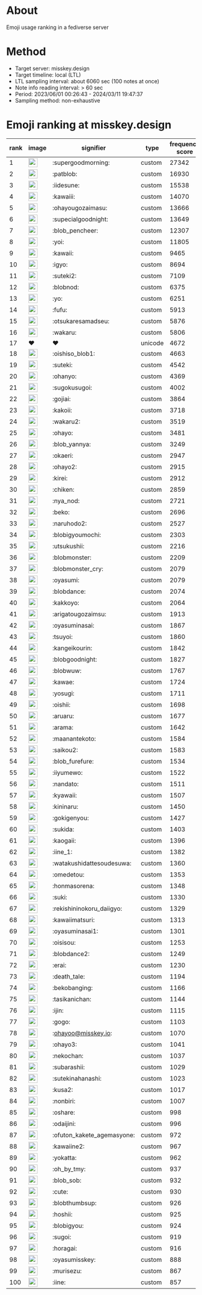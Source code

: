 # About
Emoji usage ranking in a fediverse server

# Method
- Target server: misskey.design
- Target timeline: local (LTL)
- LTL sampling interval: about 6060 sec (100 notes at once)
- Note info reading interval: > 60 sec
- Period: 2023/06/01 00:26:43 - 2024/03/11 19:47:37 
- Sampling method: non-exhaustive

# Emoji ranking at misskey.design

|rank|image|signifier|type|frequency score|
|----|----|----|----|----|
|1|<img height="24" src="https://misskey.design/emoji/supergoodmorning.webp">|:supergoodmorning:|custom|27342|
|2|<img height="24" src="https://misskey.design/emoji/patblob.webp">|:patblob:|custom|16930|
|3|<img height="24" src="https://misskey.design/emoji/iidesune.webp">|:iidesune:|custom|15538|
|4|<img height="24" src="https://misskey.design/emoji/kawaiii.webp">|:kawaiii:|custom|14070|
|5|<img height="24" src="https://misskey.design/emoji/ohayougozaimasu.webp">|:ohayougozaimasu:|custom|13666|
|6|<img height="24" src="https://misskey.design/emoji/supecialgoodnight.webp">|:supecialgoodnight:|custom|13649|
|7|<img height="24" src="https://misskey.design/emoji/blob_pencheer.webp">|:blob_pencheer:|custom|12307|
|8|<img height="24" src="https://misskey.design/emoji/yoi.webp">|:yoi:|custom|11805|
|9|<img height="24" src="https://misskey.design/emoji/kawaii.webp">|:kawaii:|custom|9465|
|10|<img height="24" src="https://misskey.design/emoji/igyo.webp">|:igyo:|custom|8694|
|11|<img height="24" src="https://misskey.design/emoji/suteki2.webp">|:suteki2:|custom|7109|
|12|<img height="24" src="https://misskey.design/emoji/blobnod.webp">|:blobnod:|custom|6375|
|13|<img height="24" src="https://misskey.design/emoji/yo.webp">|:yo:|custom|6251|
|14|<img height="24" src="https://misskey.design/emoji/fufu.webp">|:fufu:|custom|5913|
|15|<img height="24" src="https://misskey.design/emoji/otsukaresamadseu.webp">|:otsukaresamadseu:|custom|5876|
|16|<img height="24" src="https://misskey.design/emoji/wakaru.webp">|:wakaru:|custom|5806|
|17|❤|❤|unicode|4672|
|18|<img height="24" src="https://misskey.design/emoji/oishiso_blob1.webp">|:oishiso_blob1:|custom|4663|
|19|<img height="24" src="https://misskey.design/emoji/suteki.webp">|:suteki:|custom|4542|
|20|<img height="24" src="https://misskey.design/emoji/ohanyo.webp">|:ohanyo:|custom|4369|
|21|<img height="24" src="https://misskey.design/emoji/sugokusugoi.webp">|:sugokusugoi:|custom|4002|
|22|<img height="24" src="https://misskey.design/emoji/gojiai.webp">|:gojiai:|custom|3864|
|23|<img height="24" src="https://misskey.design/emoji/kakoii.webp">|:kakoii:|custom|3718|
|24|<img height="24" src="https://misskey.design/emoji/wakaru2.webp">|:wakaru2:|custom|3519|
|25|<img height="24" src="https://misskey.design/emoji/ohayo.webp">|:ohayo:|custom|3481|
|26|<img height="24" src="https://misskey.design/emoji/blob_yannya.webp">|:blob_yannya:|custom|3249|
|27|<img height="24" src="https://misskey.design/emoji/okaeri.webp">|:okaeri:|custom|2947|
|28|<img height="24" src="https://misskey.design/emoji/ohayo2.webp">|:ohayo2:|custom|2915|
|29|<img height="24" src="https://misskey.design/emoji/kirei.webp">|:kirei:|custom|2912|
|30|<img height="24" src="https://misskey.design/emoji/chiken.webp">|:chiken:|custom|2859|
|31|<img height="24" src="https://misskey.design/emoji/nya_nod.webp">|:nya_nod:|custom|2721|
|32|<img height="24" src="https://misskey.design/emoji/beko.webp">|:beko:|custom|2696|
|33|<img height="24" src="https://misskey.design/emoji/naruhodo2.webp">|:naruhodo2:|custom|2527|
|34|<img height="24" src="https://misskey.design/emoji/blobigyoumochi.webp">|:blobigyoumochi:|custom|2303|
|35|<img height="24" src="https://misskey.design/emoji/utsukushii.webp">|:utsukushii:|custom|2216|
|36|<img height="24" src="https://misskey.design/emoji/blobmonster.webp">|:blobmonster:|custom|2209|
|37|<img height="24" src="https://misskey.design/emoji/blobmonster_cry.webp">|:blobmonster_cry:|custom|2079|
|38|<img height="24" src="https://misskey.design/emoji/oyasumi.webp">|:oyasumi:|custom|2079|
|39|<img height="24" src="https://misskey.design/emoji/blobdance.webp">|:blobdance:|custom|2074|
|40|<img height="24" src="https://misskey.design/emoji/kakkoyo.webp">|:kakkoyo:|custom|2064|
|41|<img height="24" src="https://misskey.design/emoji/arigatougozaimsu.webp">|:arigatougozaimsu:|custom|1913|
|42|<img height="24" src="https://misskey.design/emoji/oyasuminasai.webp">|:oyasuminasai:|custom|1867|
|43|<img height="24" src="https://misskey.design/emoji/tsuyoi.webp">|:tsuyoi:|custom|1860|
|44|<img height="24" src="https://misskey.design/emoji/kangeikourin.webp">|:kangeikourin:|custom|1842|
|45|<img height="24" src="https://misskey.design/emoji/blobgoodnight.webp">|:blobgoodnight:|custom|1827|
|46|<img height="24" src="https://misskey.design/emoji/blobwuw.webp">|:blobwuw:|custom|1767|
|47|<img height="24" src="https://misskey.design/emoji/kawae.webp">|:kawae:|custom|1724|
|48|<img height="24" src="https://misskey.design/emoji/yosugi.webp">|:yosugi:|custom|1711|
|49|<img height="24" src="https://misskey.design/emoji/oishii.webp">|:oishii:|custom|1698|
|50|<img height="24" src="https://misskey.design/emoji/aruaru.webp">|:aruaru:|custom|1677|
|51|<img height="24" src="https://misskey.design/emoji/arama.webp">|:arama:|custom|1642|
|52|<img height="24" src="https://misskey.design/emoji/maanantekoto.webp">|:maanantekoto:|custom|1584|
|53|<img height="24" src="https://misskey.design/emoji/saikou2.webp">|:saikou2:|custom|1583|
|54|<img height="24" src="https://misskey.design/emoji/blob_furefure.webp">|:blob_furefure:|custom|1534|
|55|<img height="24" src="https://misskey.design/emoji/iiyumewo.webp">|:iiyumewo:|custom|1522|
|56|<img height="24" src="https://misskey.design/emoji/nandato.webp">|:nandato:|custom|1511|
|57|<img height="24" src="https://misskey.design/emoji/kyawaii.webp">|:kyawaii:|custom|1507|
|58|<img height="24" src="https://misskey.design/emoji/kininaru.webp">|:kininaru:|custom|1450|
|59|<img height="24" src="https://misskey.design/emoji/gokigenyou.webp">|:gokigenyou:|custom|1427|
|60|<img height="24" src="https://misskey.design/emoji/sukida.webp">|:sukida:|custom|1403|
|61|<img height="24" src="https://misskey.design/emoji/kaogaii.webp">|:kaogaii:|custom|1396|
|62|<img height="24" src="https://misskey.design/emoji/iine_1.webp">|:iine_1:|custom|1382|
|63|<img height="24" src="https://misskey.design/emoji/watakushidattesoudesuwa.webp">|:watakushidattesoudesuwa:|custom|1360|
|64|<img height="24" src="https://misskey.design/emoji/omedetou.webp">|:omedetou:|custom|1353|
|65|<img height="24" src="https://misskey.design/emoji/honmasorena.webp">|:honmasorena:|custom|1348|
|66|<img height="24" src="https://misskey.design/emoji/suki.webp">|:suki:|custom|1330|
|67|<img height="24" src="https://misskey.design/emoji/rekishininokoru_daiigyo.webp">|:rekishininokoru_daiigyo:|custom|1329|
|68|<img height="24" src="https://misskey.design/emoji/kawaiimatsuri.webp">|:kawaiimatsuri:|custom|1313|
|69|<img height="24" src="https://misskey.design/emoji/oyasuminasai1.webp">|:oyasuminasai1:|custom|1301|
|70|<img height="24" src="https://misskey.design/emoji/oisisou.webp">|:oisisou:|custom|1253|
|71|<img height="24" src="https://misskey.design/emoji/blobdance2.webp">|:blobdance2:|custom|1249|
|72|<img height="24" src="https://misskey.design/emoji/erai.webp">|:erai:|custom|1230|
|73|<img height="24" src="https://misskey.design/emoji/death_tale.webp">|:death_tale:|custom|1194|
|74|<img height="24" src="https://misskey.design/emoji/bekobanging.webp">|:bekobanging:|custom|1166|
|75|<img height="24" src="https://misskey.design/emoji/tasikanichan.webp">|:tasikanichan:|custom|1144|
|76|<img height="24" src="https://misskey.design/emoji/ijin.webp">|:ijin:|custom|1115|
|77|<img height="24" src="https://misskey.design/emoji/gogo.webp">|:gogo:|custom|1103|
|78|<img height="24" src="https://misskey.design/emoji/ohayoo.webp">|:ohayoo@misskey.io:|custom|1070|
|79|<img height="24" src="https://misskey.design/emoji/ohayo3.webp">|:ohayo3:|custom|1041|
|80|<img height="24" src="https://misskey.design/emoji/nekochan.webp">|:nekochan:|custom|1037|
|81|<img height="24" src="https://misskey.design/emoji/subarashii.webp">|:subarashii:|custom|1029|
|82|<img height="24" src="https://misskey.design/emoji/sutekinahanashi.webp">|:sutekinahanashi:|custom|1023|
|83|<img height="24" src="https://misskey.design/emoji/kusa2.webp">|:kusa2:|custom|1017|
|84|<img height="24" src="https://misskey.design/emoji/nonbiri.webp">|:nonbiri:|custom|1007|
|85|<img height="24" src="https://misskey.design/emoji/oshare.webp">|:oshare:|custom|998|
|86|<img height="24" src="https://misskey.design/emoji/odaijini.webp">|:odaijini:|custom|996|
|87|<img height="24" src="https://misskey.design/emoji/ofuton_kakete_agemasyone.webp">|:ofuton_kakete_agemasyone:|custom|972|
|88|<img height="24" src="https://misskey.design/emoji/kawaiine2.webp">|:kawaiine2:|custom|967|
|89|<img height="24" src="https://misskey.design/emoji/yokatta.webp">|:yokatta:|custom|962|
|90|<img height="24" src="https://misskey.design/emoji/oh_by_tmy.webp">|:oh_by_tmy:|custom|937|
|91|<img height="24" src="https://misskey.design/emoji/blob_sob.webp">|:blob_sob:|custom|932|
|92|<img height="24" src="https://misskey.design/emoji/cute.webp">|:cute:|custom|930|
|93|<img height="24" src="https://misskey.design/emoji/blobthumbsup.webp">|:blobthumbsup:|custom|926|
|94|<img height="24" src="https://misskey.design/emoji/hoshii.webp">|:hoshii:|custom|925|
|95|<img height="24" src="https://misskey.design/emoji/blobigyou.webp">|:blobigyou:|custom|924|
|96|<img height="24" src="https://misskey.design/emoji/sugoi.webp">|:sugoi:|custom|919|
|97|<img height="24" src="https://misskey.design/emoji/horagai.webp">|:horagai:|custom|916|
|98|<img height="24" src="https://misskey.design/emoji/oyasumisskey.webp">|:oyasumisskey:|custom|888|
|99|<img height="24" src="https://misskey.design/emoji/murisezu.webp">|:murisezu:|custom|867|
|100|<img height="24" src="https://misskey.design/emoji/iine.webp">|:iine:|custom|857|
